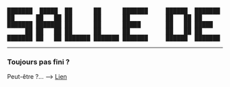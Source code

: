<pre>
███████  █████  ██      ██      ███████     ██████  ███████     ██████   █████  ██ ███    ██ 
██      ██   ██ ██      ██      ██          ██   ██ ██          ██   ██ ██   ██ ██ ████   ██ 
███████ ███████ ██      ██      █████       ██   ██ █████       ██████  ███████ ██ ██ ██  ██ 
     ██ ██   ██ ██      ██      ██          ██   ██ ██          ██   ██ ██   ██ ██ ██  ██ ██ 
███████ ██   ██ ███████ ███████ ███████     ██████  ███████     ██████  ██   ██ ██ ██   ████
</pre>
___
### Toujours pas fini ?

Peut-être ?... --> [Lien](https://)